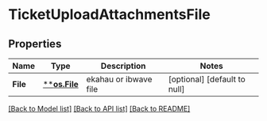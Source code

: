# TicketUploadAttachmentsFile

## Properties
Name | Type | Description | Notes
------------ | ------------- | ------------- | -------------
**File** | [****os.File**](*os.File.md) | ekahau or ibwave file | [optional] [default to null]

[[Back to Model list]](../README.md#documentation-for-models) [[Back to API list]](../README.md#documentation-for-api-endpoints) [[Back to README]](../README.md)

